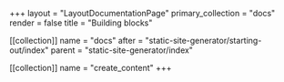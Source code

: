 +++
layout = "LayoutDocumentationPage"
primary_collection = "docs"
render = false
title = "Building blocks"

[[collection]]
name = "docs"
after = "static-site-generator/starting-out/index"
parent = "static-site-generator/index"

[[collection]]
name = "create_content"
+++
